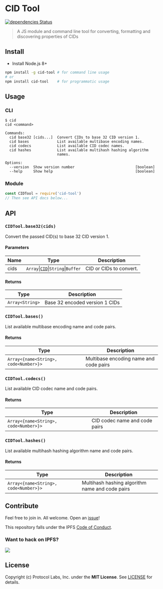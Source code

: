 # CID Tool

[![dependencies Status](https://david-dm.org/ipfs-shipyard/cid-tool/status.svg)](https://david-dm.org/ipfs-shipyard/cid-tool)

> A JS module and command line tool for converting, formatting and discovering properties of CIDs

## Install

* Install Node.js 8+

```sh
npm install -g cid-tool # for command line usage
# or
npm install cid-tool    # for programmatic usage
```

## Usage

### CLI

```console
$ cid
cid <command>

Commands:
  cid base32 [cids...]  Convert CIDs to base 32 CID version 1.
  cid bases             List available multibase encoding names.
  cid codecs            List available CID codec names.
  cid hashes            List available multihash hashing algorithm
                        names.

Options:
  --version  Show version number                            [boolean]
  --help     Show help                                      [boolean]
```

### Module

```js
const CIDTool = require('cid-tool')
// Then see API docs below...
```

## API

### `CIDTool.base32(cids)`

Convert the passed CID(s) to base 32 CID version 1.

#### Parameters

| Name | Type | Description |
|------|------|-------------|
| cids | `Array`\|[`CID`](https://github.com/ipld/js-cid/)\|`String`\|`Buffer` | CID or CIDs to convert. |

#### Returns

| Type | Description |
|------|-------------|
| `Array<String>` | Base 32 encoded version 1 CIDs |

### `CIDTool.bases()`

List available multibase encoding name and code pairs.

#### Returns

| Type | Description |
|------|-------------|
| `Array<{name<String>, code<Number>}>` | Multibase encoding name and code pairs |

### `CIDTool.codecs()`

List available CID codec name and code pairs.

#### Returns

| Type | Description |
|------|-------------|
| `Array<{name<String>, code<Number>}>` | CID codec name and code pairs |

### `CIDTool.hashes()`

List available multihash hashing algorithm name and code pairs.

#### Returns

| Type | Description |
|------|-------------|
| `Array<{name<String>, code<Number>}>` | Multihash hashing algorithm name and code pairs |

## Contribute

Feel free to join in. All welcome. Open an [issue](https://github.com/ipfs-shipyard/cid-tool/issues)!

This repository falls under the IPFS [Code of Conduct](https://github.com/ipfs/community/blob/master/code-of-conduct.md).

### Want to hack on IPFS?

[![](https://cdn.rawgit.com/jbenet/contribute-ipfs-gif/master/img/contribute.gif)](https://github.com/ipfs/community/blob/master/contributing.md)

## License

Copyright (c) Protocol Labs, Inc. under the **MIT License**. See [LICENSE](./LICENSE) for details.
